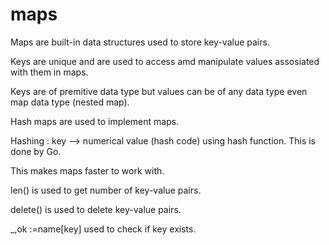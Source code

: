 # maps

Maps are built-in data structures used to store key-value pairs.

Keys are unique and are used to access amd manipulate values assosiated with them in maps.

Keys are of premitive data type but values can be of any data type even map data type (nested map).

Hash maps are used to implement maps.

Hashing : key --> numerical value (hash code) using hash function.
This is done by Go.

This makes maps faster to work with.

len() is used to get number of key-value pairs.

delete() is used to delete key-value pairs.

_,ok :=name[key] used to check if key exists.



